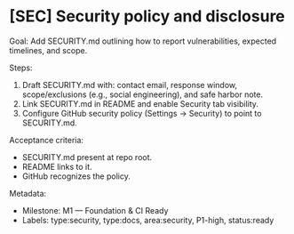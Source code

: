 # [SEC] Security policy and disclosure

Goal: Add SECURITY.md outlining how to report vulnerabilities, expected timelines, and scope.

Steps:
1) Draft SECURITY.md with: contact email, response window, scope/exclusions (e.g., social engineering), and safe harbor note.
2) Link SECURITY.md in README and enable Security tab visibility.
3) Configure GitHub security policy (Settings -> Security) to point to SECURITY.md.

Acceptance criteria:
- SECURITY.md present at repo root.
- README links to it.
- GitHub recognizes the policy.

Metadata:
- Milestone: M1 — Foundation & CI Ready
- Labels: type:security, type:docs, area:security, P1-high, status:ready
